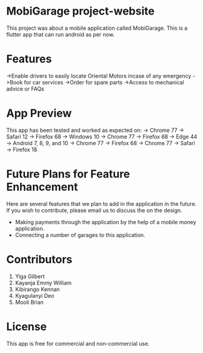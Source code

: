 # MobiGarage project-website

This project was about a mobile application called MobiGarage. This is a flutter app that can run android as per now.

# Features
->Enable drivers to easily locate Oriental Motors incase of any emergency
->Book for car services
->Order for spare parts
->Access to mechanical advice or FAQs

# App Preview


This app has been tested and worked as expected on:
  -> Chrome 77
  -> Safari 12
  -> Firefox 68
  -> Windows 10
  -> Chrome 77
  -> Firefox 68
  -> Edge 44
  -> Android 7, 8, 9, and 10
  -> Chrome 77
  -> Firefox 68
  -> Chrome 77
  -> Safari
  -> Firefox 18

# Future Plans for Feature Enhancement
Here are several features that we plan to add in the application in the future. If you wish to contribute, please email us to discuss the on the design.

- Making payments through the application by the help of a mobile money application.
- Connecting a number of garages to this application.

# Contributors
1. Yiga Gilbert
2. Kayanja Emmy William
3. Kibirango Kennan
4. Kyagulanyi Deo
5. Mooli Brian
# License
This app is free for commercial and non-commercial use.
